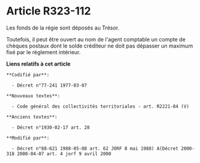 # Article R323-112

Les fonds de la régie sont déposés au Trésor.

Toutefois, il peut être ouvert au nom de l'agent comptable un compte de chèques postaux dont le solde créditeur ne doit pas
dépasser un maximum fixé par le règlement intérieur.

**Liens relatifs à cet article**

	**Codifié par**:

	  - Décret n°77-241 1977-03-07

	**Nouveaux textes**:

	  - Code général des collectivités territoriales - art. R2221-84 (V)

	**Anciens textes**:

	  - Décret n°1930-02-17 art. 28

	**Modifié par**:

	  - Décret n°88-621 1988-05-08 art. 62 JORF 8 mai 1988) A(Décret 2000-318 2000-04-07 art. 4 jorf 9 avril 2000

